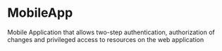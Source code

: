 # MobileApp
Mobile Application that allows two-step authentication, authorization of changes and privileged access to resources on the web application
